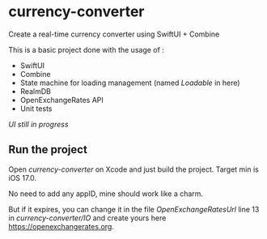 # currency-converter
Create a real-time currency converter using SwiftUI + Combine

This is a basic project done with the usage of : 
- SwiftUI
- Combine
- State machine for loading management (named _Loadable_ in here)
- RealmDB
- OpenExchangeRates API 
- Unit tests

_UI still in progress_

## Run the project

Open _currency-converter_ on Xcode and just build the project. 
Target min is iOS 17.0.

No need to add any appID, mine should work like a charm.

But if it expires, you can change it in the file _OpenExchangeRatesUrl_ line 13 in _currency-converter/IO_ and create yours here https://openexchangerates.org. 
